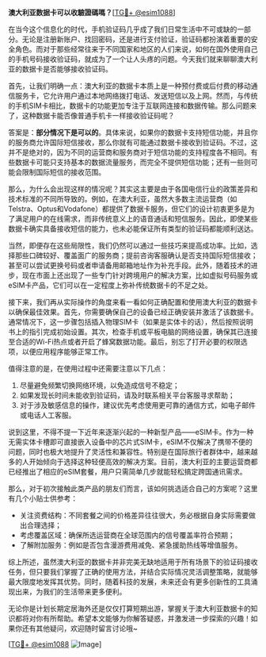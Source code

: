 **澳大利亚数据卡可以收驗證碼嗎？**[[TG💪+ @esim1088](https://t.me/s/esim1088)]

在当今这个信息化的时代，手机验证码几乎成了我们日常生活中不可或缺的一部分。无论是注册新账户、找回密码，还是进行支付验证，验证码都扮演着重要的安全角色。而对于那些经常往来于不同国家和地区的人们来说，如何在国外使用自己的手机号码接收验证码，就成为了一个让人头疼的问题。今天我们就来聊聊澳大利亚的数据卡是否能够接收验证码。

首先，让我们明确一点：澳大利亚的数据卡本质上是一种预付费或后付费的移动通信服务卡，它允许用户通过本地网络拨打电话、发送短信以及上网。然而，与传统的手机SIM卡相比，数据卡的功能更加专注于互联网连接和数据传输。那么问题来了，这种数据卡能否像普通手机卡一样接收验证码呢？

答案是：**部分情况下是可以的**。具体来说，如果你的数据卡支持短信功能，并且你的服务商允许国际短信接收，那么你就有可能通过数据卡接收到验证码。不过，这并不是绝对的，因为不同的运营商和服务商对于短信功能的支持程度各不相同。有些数据卡可能只支持基本的数据流量服务，而完全不提供短信功能；还有一些则可能会限制国际短信的接收范围。

那么，为什么会出现这样的情况呢？其实这主要是由于各国电信行业的政策差异和技术标准的不同所导致的。例如，在澳大利亚，虽然大多数主流运营商（如Telstra、Optus和Vodafone）都提供了数据卡服务，但它们的设计初衷更多是为了满足用户的在线需求，而非传统意义上的语音通话和短信服务。因此，即使某些数据卡确实具备接收短信的能力，也未必能保证所有类型的验证码都能顺利送达。

当然，即便存在这些局限性，我们仍然可以通过一些技巧来提高成功率。比如，选择那些口碑较好、覆盖面广的服务商；提前咨询客服确认是否支持国际短信接收；甚至可以尝试更换号码或者申请备用邮箱地址作为补充手段。此外，随着技术的进步，现在市面上还出现了一些专门针对跨境用户的解决方案，比如虚拟号码服务或eSIM卡产品，它们可以在一定程度上弥补传统数据卡的不足之处。

接下来，我们再从实际操作的角度来看一看如何正确配置和使用澳大利亚的数据卡以确保最佳效果。首先，你需要确保自己的设备已经正确安装并激活了该数据卡。通常情况下，这一步骤包括插入物理SIM卡（如果是实体卡的话），然后按照说明书上的指引完成初始设置。其次，检查手机或平板电脑的网络设置，确保其已连接至合适的Wi-Fi热点或者开启了蜂窝数据功能。最后，别忘了打开必要的权限选项，以便应用程序能够正常工作。

值得注意的是，在使用过程中还需要注意以下几点：
1. 尽量避免频繁切换网络环境，以免造成信号不稳定；
2. 如果发现长时间未能收到验证码，请及时联系相关平台客服寻求帮助；
3. 对于涉及敏感信息的操作，建议优先考虑使用更可靠的通信方式，如电子邮件或电话人工客服。

说到这里，不得不提一下近年来逐渐兴起的一种新型产品——eSIM卡。作为一种无需实体卡槽即可直接嵌入设备中的芯片式SIM卡，eSIM不仅解决了携带不便的问题，同时也极大地提升了灵活性和兼容性。特别是在国际旅行者群体中，越来越多的人开始倾向于选择这种轻便高效的解决方案。目前，澳大利亚的主要运营商都已经推出了相应的eSIM套餐，用户只需简单几步就能轻松搞定跨国通讯需求。

那么，对于初次接触此类产品的朋友们而言，该如何挑选适合自己的方案呢？这里有几个小贴士供参考：
- 关注资费结构：不同套餐之间的价格差异往往很大，务必根据自身实际需要做出合理选择；
- 考虑覆盖区域：确保所选运营商在全球范围内的信号覆盖率符合预期；
- 了解附加服务：例如是否包含漫游费用减免、紧急援助热线等增值服务。

综上所述，虽然澳大利亚的数据卡并非完美无缺地适用于所有场景下的验证码接收任务，但只要我们掌握了正确的使用方法，并结合实际情况灵活调整策略，就能够最大限度地发挥其优势。同时，随着科技的发展，未来还会有更多创新性的工具涌现出来，为我们的生活带来更多便利。

无论你是计划长期定居海外还是仅仅打算短期出游，掌握关于澳大利亚数据卡的知识都将对你有所帮助。希望本文能够为你解答疑惑，并激发进一步探索的兴趣！如果你还有其他疑问，欢迎随时留言讨论哦~

[[TG💪+ @esim1088](https://t.me/s/esim1088) ![Image](https://i.postimg.cc/4NQfJmqS/Snipaste-2025-05-13-00-14-12.png)]